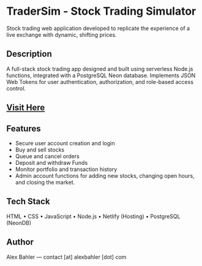# TraderSim - Stock Trading Simulator

Stock trading web application developed to replicate the experience of a live exchange with dynamic, shifting prices.

## Description  

A full-stack stock trading app designed and built using serverless Node.js functions, integrated with a PostgreSQL Neon database.
Implements JSON Web Tokens for user authentication, authorization, and role-based access control.

## [Visit Here](https://tradersim.netlify.app/)

## Features   

- Secure user account creation and login
- Buy and sell stocks
- Queue and cancel orders
- Deposit and withdraw Funds
- Monitor portfolio and transaction history
- Admin account functions for adding new stocks, changing open hours, and closing the market.

## Tech Stack  
HTML • CSS • JavaScript • Node.js • Netlify (Hosting) • PostgreSQL (NeonDB)

## Author
Alex Bahler — contact [at] alexbahler [dot] com
